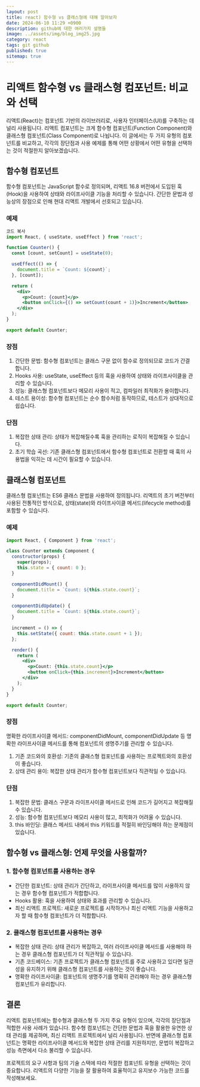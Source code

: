 ```yaml
---
layout: post
title: react) 함수형 vs 클래스형에 대해 알아보자
date: 2024-06-10 11:29 +0900
description: github에 대한 여러가지 설명들
image: ../assets/img/blog_img25.jpg
category: react
tags: git github
published: true
sitemap: true
---
```


# 리액트 함수형 vs 클래스형 컴포넌트: 비교와 선택
리액트(React)는 컴포넌트 기반의 라이브러리로, 사용자 인터페이스(UI)를 구축하는 데 널리 사용됩니다. 리액트 컴포넌트는 크게 함수형 컴포넌트(Function Component)와 클래스형 컴포넌트(Class Component)로 나뉩니다. 이 글에서는 두 가지 유형의 컴포넌트를 비교하고, 각각의 장단점과 사용 예제를 통해 어떤 상황에서 어떤 유형을 선택하는 것이 적절한지 알아보겠습니다.

## 함수형 컴포넌트
함수형 컴포넌트는 JavaScript 함수로 정의되며, 리액트 16.8 버전에서 도입된 훅(Hook)을 사용하여 상태와 라이프사이클 기능을 처리할 수 있습니다. 간단한 문법과 성능상의 장점으로 인해 현대 리액트 개발에서 선호되고 있습니다.

### 예제

````jsx
코드 복사
import React, { useState, useEffect } from 'react';

function Counter() {
  const [count, setCount] = useState(0);

  useEffect(() => {
    document.title = `Count: ${count}`;
  }, [count]);

  return (
    <div>
      <p>Count: {count}</p>
      <button onClick={() => setCount(count + 1)}>Increment</button>
    </div>
  );
}

export default Counter;
````

### 장점
1. 간단한 문법: 함수형 컴포넌트는 클래스 구문 없이 함수로 정의되므로 코드가 간결합니다.
2. Hooks 사용: useState, useEffect 등의 훅을 사용하여 상태와 라이프사이클을 관리할 수 있습니다.
3. 성능: 클래스형 컴포넌트보다 메모리 사용이 적고, 컴파일러 최적화가 용이합니다.
4. 테스트 용이성: 함수형 컴포넌트는 순수 함수처럼 동작하므로, 테스트가 상대적으로 쉽습니다.

### 단점
1. 복잡한 상태 관리: 상태가 복잡해질수록 훅을 관리하는 로직이 복잡해질 수 있습니다.
2. 초기 학습 곡선: 기존 클래스형 컴포넌트에서 함수형 컴포넌트로 전환할 때 훅의 사용법을 익히는 데 시간이 필요할 수 있습니다.


## 클래스형 컴포넌트
클래스형 컴포넌트는 ES6 클래스 문법을 사용하여 정의됩니다. 리액트의 초기 버전부터 사용된 전통적인 방식으로, 상태(state)와 라이프사이클 메서드(lifecycle method)를 포함할 수 있습니다.

### 예제

````jsx
import React, { Component } from 'react';

class Counter extends Component {
  constructor(props) {
    super(props);
    this.state = { count: 0 };
  }

  componentDidMount() {
    document.title = `Count: ${this.state.count}`;
  }

  componentDidUpdate() {
    document.title = `Count: ${this.state.count}`;
  }

  increment = () => {
    this.setState({ count: this.state.count + 1 });
  };

  render() {
    return (
      <div>
        <p>Count: {this.state.count}</p>
        <button onClick={this.increment}>Increment</button>
      </div>
    );
  }
}

export default Counter;
````

### 장점
명확한 라이프사이클 메서드: componentDidMount, componentDidUpdate 등 명확한 라이프사이클 메서드를 통해 컴포넌트의 생명주기를 관리할 수 있습니다.

1. 기존 코드와의 호환성: 기존의 클래스형 컴포넌트를 사용하는 프로젝트와의 호환성이 좋습니다.
2. 상태 관리 용이: 복잡한 상태 관리가 함수형 컴포넌트보다 직관적일 수 있습니다.

### 단점
1. 복잡한 문법: 클래스 구문과 라이프사이클 메서드로 인해 코드가 길어지고 복잡해질 수 있습니다.
2. 성능: 함수형 컴포넌트보다 메모리 사용이 많고, 최적화가 어려울 수 있습니다.
3. this 바인딩: 클래스 메서드 내에서 this 키워드를 적절히 바인딩해야 하는 문제점이 있습니다.

## 함수형 vs 클래스형: 언제 무엇을 사용할까?

### 1. 함수형 컴포넌트를 사용하는 경우

- 간단한 컴포넌트: 상태 관리가 간단하고, 라이프사이클 메서드를 많이 사용하지 않는 경우 함수형 컴포넌트가 적합합니다.
- Hooks 활용: 훅을 사용하여 상태와 효과를 관리할 수 있습니다.
- 최신 리액트 프로젝트: 새로운 프로젝트를 시작하거나 최신 리액트 기능을 사용하고자 할 때 함수형 컴포넌트가 더 적합합니다.
### 2. 클래스형 컴포넌트를 사용하는 경우

- 복잡한 상태 관리: 상태 관리가 복잡하고, 여러 라이프사이클 메서드를 사용해야 하는 경우 클래스형 컴포넌트가 더 직관적일 수 있습니다.
- 기존 코드베이스: 기존 프로젝트가 클래스형 컴포넌트를 주로 사용하고 있다면 일관성을 유지하기 위해 클래스형 컴포넌트를 사용하는 것이 좋습니다.
- 명확한 라이프사이클: 컴포넌트의 생명주기를 명확히 관리해야 하는 경우 클래스형 컴포넌트가 유리합니다.

## 결론
리액트 컴포넌트에는 함수형과 클래스형 두 가지 주요 유형이 있으며, 각각의 장단점과 적합한 사용 사례가 있습니다. 함수형 컴포넌트는 간단한 문법과 훅을 활용한 유연한 상태 관리를 제공하며, 최신 리액트 프로젝트에서 널리 사용됩니다. 반면에 클래스형 컴포넌트는 명확한 라이프사이클 메서드와 복잡한 상태 관리를 지원하지만, 문법이 복잡하고 성능 측면에서 다소 불리할 수 있습니다.    
    
프로젝트의 요구 사항과 팀의 기술 스택에 따라 적절한 컴포넌트 유형을 선택하는 것이 중요합니다. 리액트의 다양한 기능을 잘 활용하여 효율적이고 유지보수 가능한 코드를 작성해보세요.    








